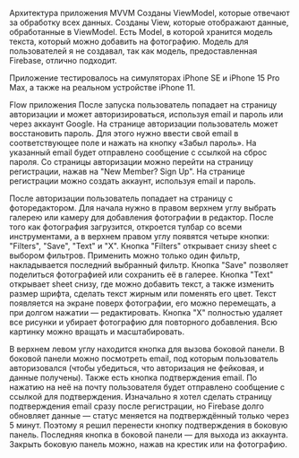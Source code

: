 Архитектура приложения MVVM
Созданы ViewModel, которые отвечают за обработку всех данных.
Созданы View, которые отображают данные, обработанные в ViewModel.
Есть Model, в которой хранится модель текста, который можно добавить на фотографию. Модель для пользователей я не создавал, так как модель, предоставленная Firebase, отлично подходит.

Приложение тестировалось на симуляторах iPhone SE и iPhone 15 Pro Max, а также на реальном устройстве iPhone 11.

Flow приложения
После запуска пользователь попадает на страницу авторизации и может авторизироваться, используя email и пароль или через аккаунт Google.
На странице авторизации пользователь может восстановить пароль. Для этого нужно ввести свой email в соответствующее поле и нажать на кнопку «Забыл пароль». На указанный email будет отправлено сообщение с ссылкой на сброс пароля.
Со страницы авторизации можно перейти на страницу регистрации, нажав на "New Member? Sign Up".
На странице регистрации можно создать аккаунт, используя email и пароль.

После авторизации пользователь попадает на страницу с фоторедактором.
Для начала нужно в правом верхнем углу выбрать галерею или камеру для добавления фотографии в редактор.
После того как фотография загрузится, откроется тулбар со всеми инструментами, а в верхнем правом углу появятся четыре кнопки: "Filters", "Save", "Text" и "X".
Кнопка "Filters" открывает снизу sheet с выбором фильтров. Применить можно только один фильтр, накладывается последний выбранный фильтр.
Кнопка "Save" позволяет поделиться фотографией или сохранить её в галерее.
Кнопка "Text" открывает sheet снизу, где можно добавить текст, а также изменить размер шрифта, сделать текст жирным или поменять его цвет.
Текст появляется на экране поверх фотографии, его можно перемещать, а при долгом нажатии — редактировать.
Кнопка "X" полностью удаляет все рисунки и убирает фотографию для повторного добавления.
Всю картинку можно вращать и масштабировать.

В верхнем левом углу находится кнопка для вызова боковой панели.
В боковой панели можно посмотреть email, под которым пользователь авторизовался (чтобы убедиться, что авторизация не фейковая, и данные получены).
Также есть кнопка подтверждения email. По нажатию на неё на почту пользователя будет отправлено сообщение с ссылкой для подтверждения. Изначально я хотел сделать страницу подтверждения email сразу после регистрации, но Firebase долго обновляет данные — статус меняется на подтверждённый только через 5 минут.
Поэтому я решил перенести кнопку подтверждения в боковую панель.
Последняя кнопка в боковой панели — для выхода из аккаунта.
Закрыть боковую панель можно, нажав на крестик или на фотографию.

